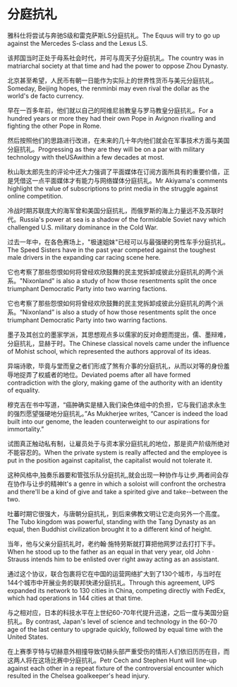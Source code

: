 # 分庭抗礼

<p><span class="chinese">雅科仕将尝试与奔驰S级和雷克萨斯LS分庭抗礼。</span><span class="english">The Equus will try to go up against the Mercedes S-class and the Lexus LS.</span></p>

<p><span class="chinese">该邦国当时正处于母系社会时代，并可与周天子分庭抗礼。</span><span class="english">The country was in matriarchal society at that time and had the power to oppose Zhou Dynasty.</span></p>

<p><span class="chinese">北京甚至希望，人民币有朝一日能作为实际上的世界性货币与美元分庭抗礼。</span><span class="english">Someday, Beijing hopes, the renminbi may even rival the dollar as the world's de facto currency.</span></p>

<p><span class="chinese">早在一百多年前，他们就以自己的阿维尼翁教皇与罗马教皇分庭抗礼。</span><span class="english">For a hundred years or more they had their own Pope in Avignon rivalling and fighting the other Pope in Rome.</span></p>

<p><span class="chinese">然后按照他们的思路进行改进，在未来的几十年内他们就会在军事技术方面与美国分庭抗礼。</span><span class="english">Progressing as they are they will be on a par with military technology with theUSAwithin a few decades at most.</span></p>

<p><span class="chinese">秋山耿太郎先生的评论中还大力强调了平面媒体在订阅方面所具有的重要价值，正是凭借这一点平面媒体才有能力与网络媒体分庭抗礼。</span><span class="english">Mr Akiyama's comments highlight the value of subscriptions to print media in the struggle against online competition.</span></p>

<p><span class="chinese">冷战时期苏联庞大的海军曾和美国分庭抗礼，而俄罗斯的海上力量远不及苏联时代。</span><span class="english">Russia's power at sea is a shadow of the formidable Soviet navy which challenged U.S. military dominance in the Cold War.</span></p>

<p><span class="chinese">过去一年中，在各色赛场上，"极速姐妹"已经可以与最强硬的男性车手分庭抗礼。</span><span class="english">The Speed Sisters have in the past year competed against the toughest male drivers in the expanding car racing scene here.</span></p>

<p><span class="chinese">它也考察了那些怨恨如何将曾经欢欣鼓舞的民主党拆卸成彼此分庭抗礼的两个派系。</span><span class="english">"Nixonland" is also a study of how those resentments split the once triumphant Democratic Party into two warring factions.</span></p>

<p><span class="chinese">它也考察了那些怨恨如何将曾经欢欣鼓舞的民主党拆卸成彼此分庭抗礼的两个派系。</span><span class="english">“Nixonland” is also a study of how those resentments split the once triumphant Democratic Party into two warring factions.</span></p>

<p><span class="chinese">墨子及其创立的墨家学派，其思想观点多以儒家的反对命题而提出，儒、墨辩难，分庭抗礼，显赫于时。</span><span class="english">The Chinese classical novels came under the influence of Mohist school, which represented the authors approval of its ideas.</span></p>

<p><span class="chinese">异端诗歌，毕竟与堂而皇之者们形成了煞有介事的分庭抗礼，从而以对等的身份羞辱地捉弄了权威者的地位。</span><span class="english">Deviated poems after all have formed contradiction with the glory, making game of the authority with an identity of equality.</span></p>

<p><span class="chinese">穆克吉在书中写道，“癌肿确实是植入我们染色体组中的负担，它与我们追求永生的强烈愿望强硬地分庭抗礼。”</span><span class="english">As Mukherjee writes, “Cancer is indeed the load built into our genome, the leaden counterweight to our aspirations for immortality.”</span></p>

<p><span class="chinese">试图真正触动私有制，让雇员处于与资本家分庭抗礼的地位，那是资产阶级所绝对不能容忍的。</span><span class="english">When the private system is really affected and the employee is put in the position against capitalist, the capitalist would not tolerate it.</span></p>

<p><span class="chinese">这种风格中,独奏乐器要和管弦乐队分庭抗礼,就会出现一种协作与让步,两者间会存在协作与让步的精神</span><span class="english">It's a genre in which a soloist will confront the orchestra and there'll be a kind of give and take a spirited give and take--between the two.</span></p>

<p><span class="chinese">吐蕃时期它很强大，与唐朝分庭抗礼，到后来佛教文明让它走向另外一个高度。</span><span class="english">The Tubo kingdom was powerful, standing with the Tang Dynasty as an equal, then Buddhist civilization brought it to a different kind of height.</span></p>

<p><span class="chinese">当年，他与父亲分庭抗礼时，老约翰·施特劳斯就打算把他网罗过去打打下手。</span><span class="english">When he stood up to the father as an equal in that very year, old John · Strauss intends him to be enlisted over right away acting as an assistant.</span></p>

<p><span class="chinese">通过这个协议，联合包裹将它在中国的运营网络扩大到了130个城市，与当时在144个城市中开展业务的联邦快递分庭抗礼。</span><span class="english">Through this agreement, UPS expanded its network to 130 cities in China, competing directly with FedEx, which had operations in 144 cities at that time.</span></p>

<p><span class="chinese">与之相对应，日本的科技水平在上世纪60-70年代提升迅速，之后一度与美国分庭抗礼。</span><span class="english">By contrast, Japan's level of science and technology in the 60-70 age of the last century to upgrade quickly, followed by equal time with the United States.</span></p>

<p><span class="chinese">在上赛季亨特与切赫意外相撞导致切赫头部严重受伤的情形人们依旧历历在目，而这两人将在这场比赛中分庭抗礼。</span><span class="english">Petr Cech and Stephen Hunt will line-up against each other in a repeat fixture of the controversial encounter which resulted in the Chelsea goalkeeper's head injury.</span></p>

